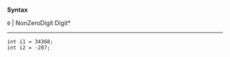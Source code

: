 **<i class="fas fa-pencil-alt"></i> Syntax**

`0` | NonZeroDigit Digit*

---

```ballerina
int i1 = 34368;
int i2 = -287;
```